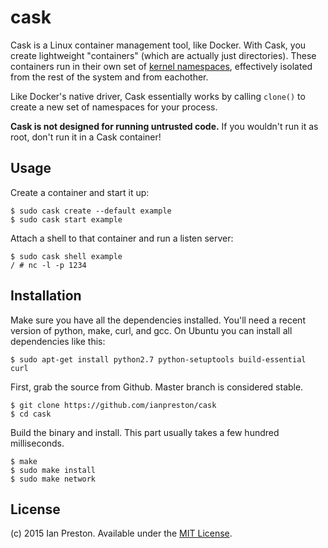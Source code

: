 # cask

Cask is a Linux container management tool, like Docker. With Cask, you create lightweight "containers" (which are actually just directories). These containers run in their own set of [kernel namespaces](http://man7.org/linux/man-pages/man7/namespaces.7.html), effectively isolated from the rest of the system and from eachother.

Like Docker's native driver, Cask essentially works by calling `clone()` to create a new set of namespaces for your process.

**Cask is not designed for running untrusted code.** If you wouldn't run it as root, don't run it in a Cask container!

## Usage

Create a container and start it up:

    $ sudo cask create --default example
    $ sudo cask start example

Attach a shell to that container and run a listen server:

    $ sudo cask shell example
    / # nc -l -p 1234

## Installation

Make sure you have all the dependencies installed. You'll need a recent version of python, make, curl, and gcc. On Ubuntu you can install all dependencies like this:

    $ sudo apt-get install python2.7 python-setuptools build-essential curl

First, grab the source from Github. Master branch is considered stable.

    $ git clone https://github.com/ianpreston/cask
    $ cd cask

Build the binary and install. This part usually takes a few hundred milliseconds.

    $ make
    $ sudo make install
    $ sudo make network

## License

(c) 2015 Ian Preston. Available under the [MIT License](https://opensource.org/licenses/MIT).
